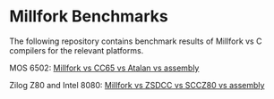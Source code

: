 # Millfork Benchmarks

The following repository contains benchmark results of Millfork vs C compilers for the relevant platforms.

MOS 6502: [Millfork vs CC65 vs Atalan vs assembly](./6502)

Zilog Z80 and Intel 8080: [Millfork vs ZSDCC vs SCCZ80 vs assembly](./z80+8080)

